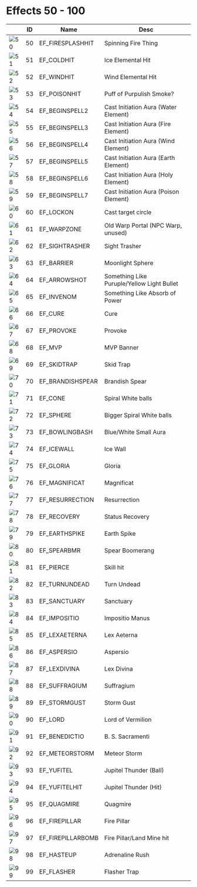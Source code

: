 # Effects 50 - 100

|    | ID | Name | Desc |
|----|----|------|------|
| ![50](../imgs/50-100/50.gif) | 50 | EF_FIRESPLASHHIT | Spinning Fire Thing |
| ![51](../imgs/50-100/51.gif) | 51 | EF_COLDHIT | Ice Elemental Hit |
| ![52](../imgs/50-100/52.gif) | 52 | EF_WINDHIT | Wind Elemental Hit |
| ![53](../imgs/50-100/53.gif) | 53 | EF_POISONHIT | Puff of Purpulish Smoke? |
| ![54](../imgs/50-100/54.gif) | 54 | EF_BEGINSPELL2 | Cast Initiation Aura (Water Element) |
| ![55](../imgs/50-100/55.gif) | 55 | EF_BEGINSPELL3 | Cast Initiation Aura (Fire Element) |
| ![56](../imgs/50-100/56.gif) | 56 | EF_BEGINSPELL4 | Cast Initiation Aura (Wind Element) |
| ![57](../imgs/50-100/57.gif) | 57 | EF_BEGINSPELL5 | Cast Initiation Aura (Earth Element) |
| ![58](../imgs/50-100/58.gif) | 58 | EF_BEGINSPELL6 | Cast Initiation Aura (Holy Element) |
| ![59](../imgs/50-100/59.gif) | 59 | EF_BEGINSPELL7 | Cast Initiation Aura (Poison Element) |
| ![60](../imgs/50-100/60.gif) | 60 | EF_LOCKON | Cast target circle |
| ![61](../imgs/50-100/61.gif) | 61 | EF_WARPZONE | Old Warp Portal (NPC Warp, unused) |
| ![62](../imgs/50-100/62.gif) | 62 | EF_SIGHTRASHER | Sight Trasher |
| ![63](../imgs/50-100/63.gif) | 63 | EF_BARRIER | Moonlight Sphere |
| ![64](../imgs/50-100/64.gif) | 64 | EF_ARROWSHOT | Something Like Puruple/Yellow Light Bullet |
| ![65](../imgs/50-100/65.gif) | 65 | EF_INVENOM | Something Like Absorb of Power |
| ![66](../imgs/50-100/66.gif) | 66 | EF_CURE | Cure |
| ![67](../imgs/50-100/67.gif) | 67 | EF_PROVOKE | Provoke |
| ![68](../imgs/50-100/68.gif) | 68 | EF_MVP | MVP Banner |
| ![69](../imgs/50-100/69.gif) | 69 | EF_SKIDTRAP | Skid Trap |
| ![70](../imgs/50-100/70.gif) | 70 | EF_BRANDISHSPEAR | Brandish Spear |
| ![71](../imgs/50-100/71.gif) | 71 | EF_CONE | Spiral White balls |
| ![72](../imgs/50-100/72.gif) | 72 | EF_SPHERE | Bigger Spiral White balls |
| ![73](../imgs/50-100/73.gif) | 73 | EF_BOWLINGBASH | Blue/White Small Aura |
| ![74](../imgs/50-100/74.gif) | 74 | EF_ICEWALL | Ice Wall |
| ![75](../imgs/50-100/75.gif) | 75 | EF_GLORIA | Gloria |
| ![76](../imgs/50-100/76.gif) | 76 | EF_MAGNIFICAT | Magnificat |
| ![77](../imgs/50-100/77.gif) | 77 | EF_RESURRECTION | Resurrection |
| ![78](../imgs/50-100/78.gif) | 78 | EF_RECOVERY | Status Recovery |
| ![79](../imgs/50-100/79.gif) | 79 | EF_EARTHSPIKE | Earth Spike |
| ![80](../imgs/50-100/80.gif) | 80 | EF_SPEARBMR | Spear Boomerang |
| ![81](../imgs/50-100/81.gif) | 81 | EF_PIERCE | Skill hit |
| ![82](../imgs/50-100/82.gif) | 82 | EF_TURNUNDEAD | Turn Undead |
| ![83](../imgs/50-100/83.gif) | 83 | EF_SANCTUARY | Sanctuary |
| ![84](../imgs/50-100/84.gif) | 84 | EF_IMPOSITIO | Impositio Manus |
| ![85](../imgs/50-100/85.gif) | 85 | EF_LEXAETERNA | Lex Aeterna |
| ![86](../imgs/50-100/86.gif) | 86 | EF_ASPERSIO | Aspersio |
| ![87](../imgs/50-100/87.gif) | 87 | EF_LEXDIVINA | Lex Divina |
| ![88](../imgs/50-100/88.gif) | 88 | EF_SUFFRAGIUM | Suffragium |
| ![89](../imgs/50-100/89.gif) | 89 | EF_STORMGUST | Storm Gust |
| ![90](../imgs/50-100/90.gif) | 90 | EF_LORD | Lord of Vermilion |
| ![91](../imgs/50-100/91.gif) | 91 | EF_BENEDICTIO | B. S. Sacramenti |
| ![92](../imgs/50-100/92.gif) | 92 | EF_METEORSTORM | Meteor Storm |
| ![93](../imgs/50-100/93.gif) | 93 | EF_YUFITEL | Jupitel Thunder (Ball) |
| ![94](../imgs/50-100/94.gif) | 94 | EF_YUFITELHIT | Jupitel Thunder (Hit) |
| ![95](../imgs/50-100/95.gif) | 95 | EF_QUAGMIRE | Quagmire |
| ![96](../imgs/50-100/96.gif) | 96 | EF_FIREPILLAR | Fire Pillar |
| ![97](../imgs/50-100/97.gif) | 97 | EF_FIREPILLARBOMB | Fire Pillar/Land Mine hit |
| ![98](../imgs/50-100/98.gif) | 98 | EF_HASTEUP | Adrenaline Rush |
| ![99](../imgs/50-100/99.gif) | 99 | EF_FLASHER | Flasher Trap |
